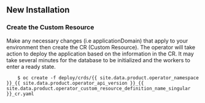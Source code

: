 ## New Installation

### Create the Custom Resource
Make any necessary changes (i.e applicationDomain) that apply to your environment then create the CR (Custom Resource).
The operator will take action to deploy the application based on the information in the CR.
It may take several minutes for the database to be initialized and the workers to enter a ready state.

        $ oc create -f deploy/crds/{{ site.data.product.operator_namespace }}_{{ site.data.product.operator_api_version }}_{{ site.data.product.operator_custom_resource_definition_name_singular }}_cr.yaml

